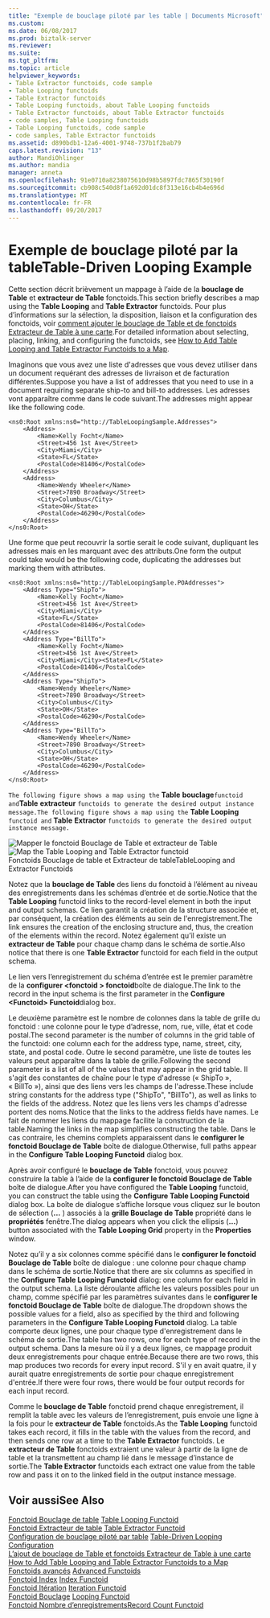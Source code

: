 ```yaml
---
title: "Exemple de bouclage piloté par les table | Documents Microsoft"
ms.custom: 
ms.date: 06/08/2017
ms.prod: biztalk-server
ms.reviewer: 
ms.suite: 
ms.tgt_pltfrm: 
ms.topic: article
helpviewer_keywords:
- Table Extractor functoids, code sample
- Table Looping functoids
- Table Extractor functoids
- Table Looping functoids, about Table Looping functoids
- Table Extractor functoids, about Table Extractor functoids
- code samples, Table Looping functoids
- Table Looping functoids, code sample
- code samples, Table Extractor functoids
ms.assetid: d890bdb1-12a6-4001-9748-737b1f2bab79
caps.latest.revision: "13"
author: MandiOhlinger
ms.author: mandia
manager: anneta
ms.openlocfilehash: 91e0710a8238075610d98b5897fdc7865f30190f
ms.sourcegitcommit: cb908c540d8f1a692d01dc8f313e16cb4b4e696d
ms.translationtype: MT
ms.contentlocale: fr-FR
ms.lasthandoff: 09/20/2017
---
```

# <a name="table-driven-looping-example"></a><span data-ttu-id="87c2d-102">Exemple de bouclage piloté par la table</span><span class="sxs-lookup"><span data-stu-id="87c2d-102">Table-Driven Looping Example</span></span>
<span data-ttu-id="87c2d-103">Cette section décrit brièvement un mappage à l’aide de la **bouclage de Table** et **extracteur de Table** fonctoids.</span><span class="sxs-lookup"><span data-stu-id="87c2d-103">This section briefly describes a map using the **Table Looping** and **Table Extractor** functoids.</span></span> <span data-ttu-id="87c2d-104">Pour plus d’informations sur la sélection, la disposition, liaison et la configuration des fonctoids, voir [comment ajouter le bouclage de Table et de fonctoids Extracteur de Table à une carte](../core/how-to-add-table-looping-and-table-extractor-functoids-to-a-map.md).</span><span class="sxs-lookup"><span data-stu-id="87c2d-104">For detailed information about selecting, placing, linking, and configuring the functoids, see [How to Add Table Looping and Table Extractor Functoids to a Map](../core/how-to-add-table-looping-and-table-extractor-functoids-to-a-map.md).</span></span>  
  
 <span data-ttu-id="87c2d-105">Imaginons que vous avez une liste d'adresses que vous devez utiliser dans un document requérant des adresses de livraison et de facturation différentes.</span><span class="sxs-lookup"><span data-stu-id="87c2d-105">Suppose you have a list of addresses that you need to use in a document requiring separate ship-to and bill-to addresses.</span></span> <span data-ttu-id="87c2d-106">Les adresses vont apparaître comme dans le code suivant.</span><span class="sxs-lookup"><span data-stu-id="87c2d-106">The addresses might appear like the following code.</span></span>  
  
```  
<ns0:Root xmlns:ns0="http://TableLoopingSample.Addresses">  
    <Address>  
        <Name>Kelly Focht</Name>  
        <Street>456 1st Ave</Street>  
        <City>Miami</City>  
        <State>FL</State>  
        <PostalCode>81406</PostalCode>  
    </Address>  
    <Address>  
        <Name>Wendy Wheeler</Name>  
        <Street>7890 Broadway</Street>  
        <City>Columbus</City>  
        <State>OH</State>  
        <PostalCode>46290</PostalCode>  
    </Address>  
</ns0:Root>  
```  
  
 <span data-ttu-id="87c2d-107">Une forme que peut recouvrir la sortie serait le code suivant, dupliquant les adresses mais en les marquant avec des attributs.</span><span class="sxs-lookup"><span data-stu-id="87c2d-107">One form the output could take would be the following code, duplicating the addresses but marking them with attributes.</span></span>  
  
```  
<ns0:Root xmlns:ns0="http://TableLoopingSample.POAddresses">  
    <Address Type="ShipTo">  
        <Name>Kelly Focht</Name>  
        <Street>456 1st Ave</Street>  
        <City>Miami</City>  
        <State>FL</State>  
        <PostalCode>81406</PostalCode>  
    </Address>  
    <Address Type="BillTo">  
        <Name>Kelly Focht</Name>  
        <Street>456 1st Ave</Street>  
        <City>Miami</City><State>FL</State>  
        <PostalCode>81406</PostalCode>  
    </Address>  
    <Address Type="ShipTo">  
        <Name>Wendy Wheeler</Name>  
        <Street>7890 Broadway</Street>  
        <City>Columbus</City>  
        <State>OH</State>  
        <PostalCode>46290</PostalCode>  
    </Address>  
    <Address Type="BillTo">  
        <Name>Wendy Wheeler</Name>  
        <Street>7890 Broadway</Street>  
        <City>Columbus</City>  
        <State>OH</State>  
        <PostalCode>46290</PostalCode>  
    </Address>  
</ns0:Root>  
```  
  
 <span data-ttu-id="87c2d-108">`The following figure shows a map using the`  **Table** **bouclage**`functoid and`**Table** **extracteur**   `functoids to generate the desired output instance message.`</span><span class="sxs-lookup"><span data-stu-id="87c2d-108">`The following figure shows a map using the`  **Table** **Looping**  `functoid and`  **Table** **Extractor**  `functoids to generate the desired output instance message.`</span></span>  
  
 <span data-ttu-id="87c2d-109">![Mapper le fonctoid Bouclage de Table et extracteur de Table](../core/media/tableloopingextractorfunctoid.gif "tableloopingextractorfunctoid")</span><span class="sxs-lookup"><span data-stu-id="87c2d-109">![Map the Table Looping and Table Extractor functoid](../core/media/tableloopingextractorfunctoid.gif "tableloopingextractorfunctoid")</span></span>  
<span data-ttu-id="87c2d-110">Fonctoids Bouclage de table et Extracteur de table</span><span class="sxs-lookup"><span data-stu-id="87c2d-110">TableLooping and Extractor Functoids</span></span>  
  
 <span data-ttu-id="87c2d-111">Notez que la **bouclage de Table** des liens du fonctoid à l’élément au niveau des enregistrements dans les schémas d’entrée et de sortie.</span><span class="sxs-lookup"><span data-stu-id="87c2d-111">Notice that the **Table Looping** functoid links to the record-level element in both the input and output schemas.</span></span> <span data-ttu-id="87c2d-112">Ce lien garantit la création de la structure associée et, par conséquent, la création des éléments au sein de l'enregistrement.</span><span class="sxs-lookup"><span data-stu-id="87c2d-112">The link ensures the creation of the enclosing structure and, thus, the creation of the elements within the record.</span></span> <span data-ttu-id="87c2d-113">Notez également qu’il existe un **extracteur de Table** pour chaque champ dans le schéma de sortie.</span><span class="sxs-lookup"><span data-stu-id="87c2d-113">Also notice that there is one **Table Extractor** functoid for each field in the output schema.</span></span>  
  
 <span data-ttu-id="87c2d-114">Le lien vers l’enregistrement du schéma d’entrée est le premier paramètre de la **configurer \<fonctoid > fonctoid**boîte de dialogue.</span><span class="sxs-lookup"><span data-stu-id="87c2d-114">The link to the record in the input schema is the first parameter in the **Configure \<Functoid> Functoid**dialog box.</span></span>  
  
 <span data-ttu-id="87c2d-115">Le deuxième paramètre est le nombre de colonnes dans la table de grille du fonctoid : une colonne pour le type d’adresse, nom, rue, ville, état et code postal.</span><span class="sxs-lookup"><span data-stu-id="87c2d-115">The second parameter is the number of columns in the grid table of the functoid: one column each for the address type, name, street, city, state, and postal code.</span></span> <span data-ttu-id="87c2d-116">Outre le second paramètre, une liste de toutes les valeurs peut apparaître dans la table de grille.</span><span class="sxs-lookup"><span data-stu-id="87c2d-116">Following the second parameter is a list of all of the values that may appear in the grid table.</span></span> <span data-ttu-id="87c2d-117">Il s'agit des constantes de chaîne pour le type d'adresse (« ShipTo », « BillTo »), ainsi que des liens vers les champs de l'adresse.</span><span class="sxs-lookup"><span data-stu-id="87c2d-117">These include string constants for the address type ("ShipTo", "BillTo"), as well as links to the fields of the address.</span></span> <span data-ttu-id="87c2d-118">Notez que les liens vers les champs d'adresse portent des noms.</span><span class="sxs-lookup"><span data-stu-id="87c2d-118">Notice that the links to the address fields have names.</span></span> <span data-ttu-id="87c2d-119">Le fait de nommer les liens du mappage facilite la construction de la table.</span><span class="sxs-lookup"><span data-stu-id="87c2d-119">Naming the links in the map simplifies constructing the table.</span></span> <span data-ttu-id="87c2d-120">Dans le cas contraire, les chemins complets apparaissent dans le **configurer le fonctoid Bouclage de Table** boîte de dialogue.</span><span class="sxs-lookup"><span data-stu-id="87c2d-120">Otherwise, full paths appear in the **Configure Table Looping Functoid** dialog box.</span></span>  
  
 <span data-ttu-id="87c2d-121">Après avoir configuré le **bouclage de Table** fonctoid, vous pouvez construire la table à l’aide de la **configurer le fonctoid Bouclage de Table** boîte de dialogue.</span><span class="sxs-lookup"><span data-stu-id="87c2d-121">After you have configured the **Table Looping** functoid, you can construct the table using the **Configure Table Looping Functoid** dialog box.</span></span> <span data-ttu-id="87c2d-122">La boîte de dialogue s’affiche lorsque vous cliquez sur le bouton de sélection (**...** ) associés à la **grille Bouclage de Table** propriété dans le **propriétés** fenêtre.</span><span class="sxs-lookup"><span data-stu-id="87c2d-122">The dialog appears when you click the ellipsis (**…**) button associated with the **Table Looping Grid** property in the **Properties** window.</span></span>  
  
 <span data-ttu-id="87c2d-123">Notez qu’il y a six colonnes comme spécifié dans le **configurer le fonctoid Bouclage de Table** boîte de dialogue : une colonne pour chaque champ dans le schéma de sortie.</span><span class="sxs-lookup"><span data-stu-id="87c2d-123">Notice that there are six columns as specified in the **Configure Table Looping Functoid** dialog: one column for each field in the output schema.</span></span> <span data-ttu-id="87c2d-124">La liste déroulante affiche les valeurs possibles pour un champ, comme spécifié par les paramètres suivantes dans le **configurer le fonctoid Bouclage de Table** boîte de dialogue.</span><span class="sxs-lookup"><span data-stu-id="87c2d-124">The dropdown shows the possible values for a field, also as specified by the third and following parameters in the **Configure Table Looping Functoid** dialog.</span></span> <span data-ttu-id="87c2d-125">La table comporte deux lignes, une pour chaque type d'enregistrement dans le schéma de sortie.</span><span class="sxs-lookup"><span data-stu-id="87c2d-125">The table has two rows, one for each type of record in the output schema.</span></span> <span data-ttu-id="87c2d-126">Dans la mesure où il y a deux lignes, ce mappage produit deux enregistrements pour chaque entrée.</span><span class="sxs-lookup"><span data-stu-id="87c2d-126">Because there are two rows, this map produces two records for every input record.</span></span> <span data-ttu-id="87c2d-127">S'il y en avait quatre, il y aurait quatre enregistrements de sortie pour chaque enregistrement d'entrée.</span><span class="sxs-lookup"><span data-stu-id="87c2d-127">If there were four rows, there would be four output records for each input record.</span></span>  
  
 <span data-ttu-id="87c2d-128">Comme le **bouclage de Table** fonctoid prend chaque enregistrement, il remplit la table avec les valeurs de l’enregistrement, puis envoie une ligne à la fois pour le **extracteur de Table** fonctoids.</span><span class="sxs-lookup"><span data-stu-id="87c2d-128">As the **Table Looping** functoid takes each record, it fills in the table with the values from the record, and then sends one row at a time to the **Table Extractor** functoids.</span></span> <span data-ttu-id="87c2d-129">Le **extracteur de Table** fonctoids extraient une valeur à partir de la ligne de table et la transmettent au champ lié dans le message d’instance de sortie.</span><span class="sxs-lookup"><span data-stu-id="87c2d-129">The **Table Extractor** functoids each extract one value from the table row and pass it on to the linked field in the output instance message.</span></span>  
  
## <a name="see-also"></a><span data-ttu-id="87c2d-130">Voir aussi</span><span class="sxs-lookup"><span data-stu-id="87c2d-130">See Also</span></span>  
 <span data-ttu-id="87c2d-131">[Fonctoid Bouclage de table](../core/table-looping-functoid.md) </span><span class="sxs-lookup"><span data-stu-id="87c2d-131">[Table Looping Functoid](../core/table-looping-functoid.md) </span></span>  
 <span data-ttu-id="87c2d-132">[Fonctoid Extracteur de table](../core/table-extractor-functoid.md) </span><span class="sxs-lookup"><span data-stu-id="87c2d-132">[Table Extractor Functoid](../core/table-extractor-functoid.md) </span></span>  
 <span data-ttu-id="87c2d-133">[Configuration de bouclage piloté par table](../core/table-driven-looping-configuration.md) </span><span class="sxs-lookup"><span data-stu-id="87c2d-133">[Table-Driven Looping Configuration](../core/table-driven-looping-configuration.md) </span></span>  
 <span data-ttu-id="87c2d-134">[L’ajout de bouclage de Table et fonctoids Extracteur de Table à une carte](../core/how-to-add-table-looping-and-table-extractor-functoids-to-a-map.md) </span><span class="sxs-lookup"><span data-stu-id="87c2d-134">[How to Add Table Looping and Table Extractor Functoids to a Map](../core/how-to-add-table-looping-and-table-extractor-functoids-to-a-map.md) </span></span>  
 <span data-ttu-id="87c2d-135">[Fonctoids avancés](../core/advanced-functoids.md) </span><span class="sxs-lookup"><span data-stu-id="87c2d-135">[Advanced Functoids](../core/advanced-functoids.md) </span></span>  
 <span data-ttu-id="87c2d-136">[Fonctoid Index](../core/index-functoid.md) </span><span class="sxs-lookup"><span data-stu-id="87c2d-136">[Index Functoid](../core/index-functoid.md) </span></span>  
 <span data-ttu-id="87c2d-137">[Fonctoid Itération](../core/iteration-functoid.md) </span><span class="sxs-lookup"><span data-stu-id="87c2d-137">[Iteration Functoid](../core/iteration-functoid.md) </span></span>  
 <span data-ttu-id="87c2d-138">[Fonctoid Bouclage](../core/looping-functoid.md) </span><span class="sxs-lookup"><span data-stu-id="87c2d-138">[Looping Functoid](../core/looping-functoid.md) </span></span>  
 [<span data-ttu-id="87c2d-139">Fonctoid Nombre d’enregistrements</span><span class="sxs-lookup"><span data-stu-id="87c2d-139">Record Count Functoid</span></span>](../core/record-count-functoid.md)